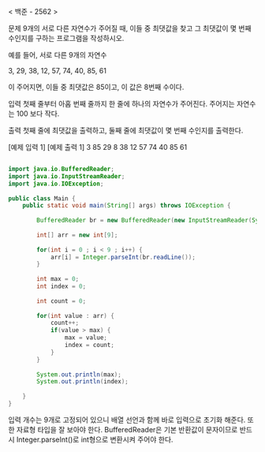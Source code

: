 < 백준 - 2562 >

문제
9개의 서로 다른 자연수가 주어질 때, 이들 중 최댓값을 찾고 그 최댓값이 몇 번째 수인지를 구하는 프로그램을 작성하시오.

예를 들어, 서로 다른 9개의 자연수

3, 29, 38, 12, 57, 74, 40, 85, 61

이 주어지면, 이들 중 최댓값은 85이고, 이 값은 8번째 수이다.

입력
첫째 줄부터 아홉 번째 줄까지 한 줄에 하나의 자연수가 주어진다. 주어지는 자연수는 100 보다 작다.

출력
첫째 줄에 최댓값을 출력하고, 둘째 줄에 최댓값이 몇 번째 수인지를 출력한다.

[예제 입력 1]    [예제 출력 1]
3               85
29              8
38
12
57
74
40
85
61

```java

import java.io.BufferedReader;
import java.io.InputStreamReader;
import java.io.IOException;
 
public class Main {
	public static void main(String[] args) throws IOException {
		
		BufferedReader br = new BufferedReader(new InputStreamReader(System.in));
 
		int[] arr = new int[9];
		
		for(int i = 0 ; i < 9 ; i++) {
			arr[i] = Integer.parseInt(br.readLine());
		}
 
		int max = 0;
		int index = 0;
		
		int count = 0;
		
		for(int value : arr) {
			count++;
			if(value > max) {
				max = value;
				index = count;
			}
		}
 
		System.out.println(max);
		System.out.println(index);
 
	}
}

```

입력 개수는 9개로 고정되어 있으니 배열 선언과 함께 바로 입력으로 초기화 해준다.
또한 자료형 타입을 잘 보아야 한다.
BufferedReader은 기본 반환값이 문자이므로 반드시 Integer.parseInt()로 int형으로 변환시켜 주어야 한다.